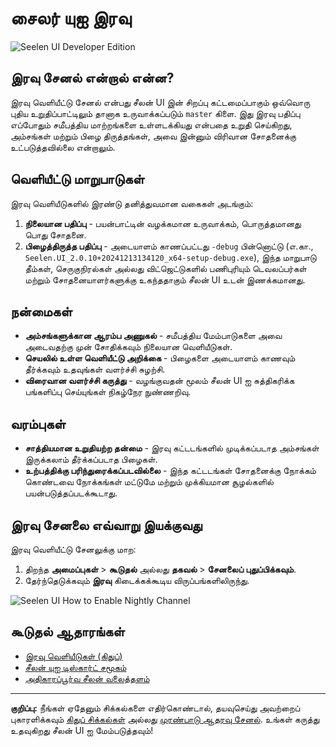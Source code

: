 # சைலர் யுஐ இரவு

![Seelen UI Developer Edition](https://github.com/user-attachments/assets/76634b49-7b09-4ef2-9643-e93542309f5d)

## இரவு சேனல் என்றால் என்ன?

இரவு வெளியீட்டு சேனல் என்பது சீலன் UI இன் சிறப்பு கட்டமைப்பாகும் ஒவ்வொரு புதிய உறுதிப்பாட்டிலும்
தானாக உருவாக்கப்படும் `master` கிளை. இது இரவு பதிப்பு எப்போதும் சமீபத்திய மாற்றங்களை
உள்ளடக்கியது என்பதை உறுதி செய்கிறது, அம்சங்கள் மற்றும் பிழை திருத்தங்கள், அவை இன்னும் விரிவான
சோதனைக்கு உட்படுத்தவில்லை என்றாலும்.

## வெளியீட்டு மாறுபாடுகள்

இரவு வெளியீடுகளில் இரண்டு தனித்துவமான வகைகள் அடங்கும்:

1. **நிலையான பதிப்பு** - பயன்பாட்டின் வழக்கமான உருவாக்கம், பொருத்தமானது பொது சோதனை.
2. **பிழைத்திருத்த பதிப்பு** - அடையாளம் காணப்பட்டது `-debug` பின்னொட்டு (எ.கா.,
   `Seelen.UI_2.0.10+20241213134120_x64-setup-debug.exe`), இந்த மாறுபாடு தீம்கள்,
   செருகுநிரல்கள் அல்லது விட்ஜெட்டுகளில் பணிபுரியும் டெவலப்பர்கள் மற்றும் சோதனையாளர்களுக்கு
   உகந்ததாகும் சீலன் UI உடன் இணக்கமானது.

## நன்மைகள்

- **அம்சங்களுக்கான ஆரம்ப அணுகல்** - சமீபத்திய மேம்பாடுகளை அவை அடைவதற்கு முன் சோதிக்கவும்
  நிலையான வெளியீடுகள்.
- **செயலில் உள்ள வெளியீட்டு அறிக்கை** - பிழைகளை அடையாளம் காணவும் தீர்க்கவும் உதவுங்கள் வளர்ச்சி
  சுழற்சி.
- **விரைவான வளர்ச்சி கருத்து** - வழங்குவதன் மூலம் சீலன் UI ஐ சுத்திகரிக்க பங்களிப்பு செய்யுங்கள்
  நிகழ்நேர நுண்ணறிவு.

## வரம்புகள்

- **சாத்தியமான உறுதியற்ற தன்மை** - இரவு கட்டடங்களில் முடிக்கப்படாத அம்சங்கள் இருக்கலாம் தீர்க்கப்படாத
  பிழைகள்.
- **உற்பத்திக்கு பரிந்துரைக்கப்படவில்லை** - இந்த கட்டடங்கள் சோதனைக்கு நோக்கம் கொண்டவை நோக்கங்கள்
  மட்டுமே மற்றும் முக்கியமான சூழல்களில் பயன்படுத்தப்படக்கூடாது.

## இரவு சேனலை எவ்வாறு இயக்குவது

இரவு வெளியீட்டு சேனலுக்கு மாற:

1. திறந்த **அமைப்புகள்** > **கூடுதல்** அல்லது **தகவல்** > **சேனலைப் புதுப்பிக்கவும்**.
2. தேர்ந்தெடுக்கவும் **இரவு** கிடைக்கக்கூடிய விருப்பங்களிலிருந்து.

![Seelen UI How to Enable Nightly Channel](https://github.com/user-attachments/assets/ae88aeac-98cc-4424-a9e7-fb59740b694e)

## கூடுதல் ஆதாரங்கள்

- [இரவு வெளியீடுகள் (கிதுப்)](https://github.com/eythaann/Seelen-UI/releases/tag/nightly)
- [சீலன் யுஐ டிஸ்கார்ட் சமூகம்](https://discord.gg/ABfASx5ZAJ)
- [அதிகாரப்பூர்வ சீலன் வலைத்தளம்](https://seelen.io)

---

**குறிப்பு:** நீங்கள் ஏதேனும் சிக்கல்களை எதிர்கொண்டால், தயவுசெய்து அவற்றைப் புகாரளிக்கவும்
[கிதுப் சிக்கல்கள்](https://github.com/eythaann/Seelen-UI/issues) அல்லது
[முரண்பாடு ஆதரவு சேனல்](https://discord.gg/ABfASx5ZAJ). உங்கள் கருத்து உதவுகிறது சீலன்
UI ஐ மேம்படுத்தவும்!
